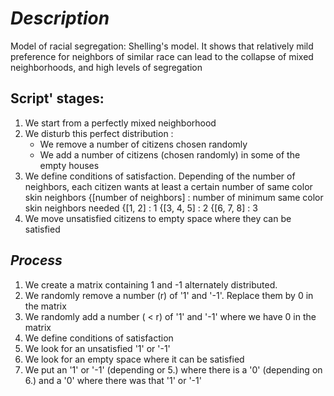 # _*Description*_

Model of racial segregation: Shelling's model.
It shows that relatively mild preference for neighbors of similar race can lead to the collapse of mixed neighborhoods,
and high levels of segregation

## **Script' stages:**

1. We start from a perfectly mixed neighborhood
2. We disturb this perfect distribution :
    - We remove a number of citizens chosen randomly
    - We add a number of citizens (chosen randomly) in some of the empty houses
3. We define conditions of satisfaction. Depending of the number of neighbors, each citizen wants at least a certain
number of same color skin neighbors
{[number of neighbors] : number of minimum same color skin neighbors needed
{[1, 2] : 1
{[3, 4, 5] : 2
{[6, 7, 8] : 3
4. We move unsatisfied citizens to empty space where they can be satisfied


## *Process*

1. We create a matrix containing 1 and -1 alternately distributed.
2. We randomly remove a number (r) of '1' and '-1'. Replace them by 0 in the matrix
3. We randomly add a number ( < r) of '1' and '-1' where we have 0 in the matrix
4. We define conditions of satisfaction
5. We look for an unsatisfied '1' or '-1'
6. We look for an empty space where it can be satisfied
7. We put an '1' or '-1' (depending or 5.) where there is a '0' (depending on 6.) and a '0' where there was that '1'
or '-1'
